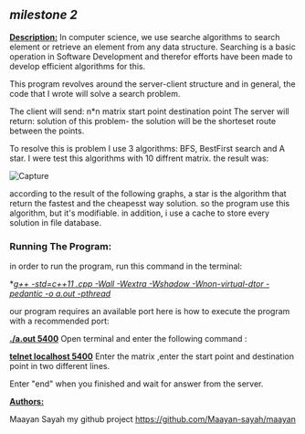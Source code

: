 ## ***milestone 2***

**<u>Description:</u>**
In computer science, we use searche algorithms to search element or retrieve an element from any data structure. Searching is a basic operation in Software Development and therefor efforts have been made to develop efficient algorithms for this.

This program revolves around the server-client structure and in general, the code that I wrote will solve a search problem. 

The client will send: 
 n*n matrix
start point 
destination point 
The server will return: solution of this problem- the solution will be the shorteset route between the points.

To resolve this is problem I use 3 algorithms: BFS, BestFirst search and A star.
I were test this algorithms with 10 diffrent matrix. the result was:

![Capture](https://user-images.githubusercontent.com/60346583/94564495-b6b77080-0270-11eb-85d3-ea241bc644be.PNG)


according to the result of the following graphs, a star is the algorithm that return the fastest and the cheapesst way solution. so the program use this algorithm, but it's modifiable.
in addition, i use a cache to store every solution in file database. 


### Running The Program:

in order to run the program, run this command in the terminal:

**<u>g++ -std=c++11 *.cpp -Wall -Wextra -Wshadow -Wnon-virtual-dtor -pedantic -o a.out -pthread</u>**

our program requires an available port here is how to execute the program with a recommended port:

**<u>./a.out 5400</u>**
Open terminal and enter the following command :

**<u>telnet localhost 5400</u>**
Enter the matrix ,enter the start point and destination point in two different lines.

Enter "end" when you finished and wait for answer from the server.

**<u>Authors:</u>**

Maayan Sayah
my github project https://github.com/Maayan-sayah/maayan
